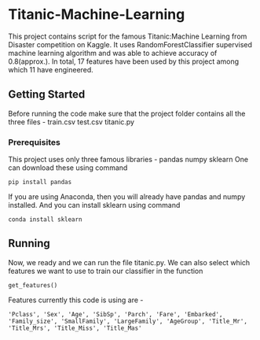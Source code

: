 # Titanic-Machine-Learning
This project contains script for the famous Titanic:Machine Learning from Disaster competition on Kaggle.
It uses RandomForestClassifier supervised machine learning algorithm and was able to achieve accuracy of 0.8(approx.).
In total, 17 features have been used by this project among which 11 have engineered.

## Getting Started
Before running the code make sure that the project folder contains all the three files -
train.csv
test.csv
titanic.py

### Prerequisites 
This project uses only three famous libraries - 
pandas
numpy
sklearn
One can download these using command 

```
pip install pandas
```

If you are using Anaconda, then you will already have pandas and numpy installed. And you can install sklearn using command

```
conda install sklearn
```
## Running 
Now, we ready and we can run the file titanic.py. We can also select which features we want to use to train our classifier in the function

```
get_features()
```

Features currently this code is using are -
```
'Pclass', 'Sex', 'Age', 'SibSp', 'Parch', 'Fare', 'Embarked', 'Family_size', 'SmallFamily', 'LargeFamily', 'AgeGroup', 'Title_Mr', 'Title_Mrs', 'Title_Miss', 'Title_Mas'
```

